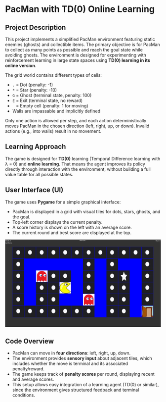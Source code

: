 # PacMan with TD(0) Online Learning

## Project Description

This project implements a simplified PacMan environment featuring static enemies (ghosts) and collectible items. The primary objective is for PacMan to collect as many points as possible and reach the goal state while avoiding ghosts. The environment is designed for experimenting with reinforcement learning in large state spaces using **TD(0) learning in its online version**.

The grid world contains different types of cells:

- `.` = Dot (penalty: -1)
- `*` = Star (penalty: -10)
- `G` = Ghost (terminal state, penalty: 100)
- `E` = Exit (terminal state, no reward)
- ` ` = Empty cell (penalty: 1 for moving)
- Walls are impassable and implicitly defined

Only one action is allowed per step, and each action deterministically moves PacMan in the chosen direction (left, right, up, or down). Invalid actions (e.g., into walls) result in no movement.

## Learning Approach

The game is designed for **TD(0)** learning (Temporal Difference learning with λ = 0) and **online learning**. That means the agent improves its policy directly through interaction with the environment, without building a full value table for all possible states.

## User Interface (UI)

The game uses **Pygame** for a simple graphical interface:

- PacMan is displayed in a grid with visual tiles for dots, stars, ghosts, and the goal.
- Top-left corner displays the current penalty.
- A score history is shown on the left with an average score.
- The current round and best score are displayed at the top.

![pac-man-ui](ui.png)

## Code Overview

- PacMan can move in **four directions**: left, right, up, down.
- The environment provides **sensory input** about adjacent tiles, which includes whether the move is terminal and its associated penalty/reward.
- The game keeps track of **penalty scores** per round, displaying recent and average scores.
- This setup allows easy integration of a learning agent (TD(0) or similar), since the environment gives structured feedback and terminal conditions.

